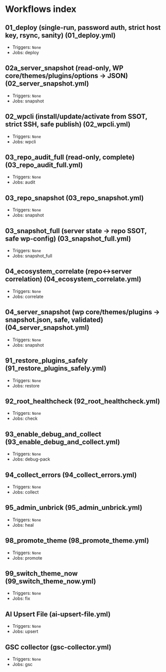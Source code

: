 # Workflows index

## 01_deploy (single-run, password auth, strict host key, rsync, sanity) (01_deploy.yml)
- Triggers: `None`
- Jobs: deploy

## 02a_server_snapshot (read-only, WP core/themes/plugins/options → JSON) (02_server_snapshot.yml)
- Triggers: `None`
- Jobs: snapshot

## 02_wpcli (install/update/activate from SSOT, strict SSH, safe publish) (02_wpcli.yml)
- Triggers: `None`
- Jobs: wpcli

## 03_repo_audit_full (read-only, complete) (03_repo_audit_full.yml)
- Triggers: `None`
- Jobs: audit

## 03_repo_snapshot (03_repo_snapshot.yml)
- Triggers: `None`
- Jobs: snapshot

## 03_snapshot_full (server state → repo SSOT, safe wp-config) (03_snapshot_full.yml)
- Triggers: `None`
- Jobs: snapshot_full

## 04_ecosystem_correlate (repo↔server correlation) (04_ecosystem_correlate.yml)
- Triggers: `None`
- Jobs: correlate

## 04_server_snapshot (wp core/themes/plugins → snapshot.json, safe, validated) (04_server_snapshot.yml)
- Triggers: `None`
- Jobs: snapshot

## 91_restore_plugins_safely (91_restore_plugins_safely.yml)
- Triggers: `None`
- Jobs: restore

## 92_root_healthcheck (92_root_healthcheck.yml)
- Triggers: `None`
- Jobs: check

## 93_enable_debug_and_collect (93_enable_debug_and_collect.yml)
- Triggers: `None`
- Jobs: debug-pack

## 94_collect_errors (94_collect_errors.yml)
- Triggers: `None`
- Jobs: collect

## 95_admin_unbrick (95_admin_unbrick.yml)
- Triggers: `None`
- Jobs: heal

## 98_promote_theme (98_promote_theme.yml)
- Triggers: `None`
- Jobs: promote

## 99_switch_theme_now (99_switch_theme_now.yml)
- Triggers: `None`
- Jobs: fix

## AI Upsert File (ai-upsert-file.yml)
- Triggers: `None`
- Jobs: upsert

## GSC collector (gsc-collector.yml)
- Triggers: `None`
- Jobs: gsc

